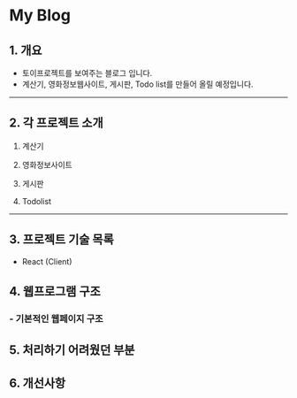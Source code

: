# My Blog

## 1. 개요

- 토이프로젝트를 보여주는 블로그 입니다.
- 계산기, 영화정보웹사이트, 게시판, Todo list를 만들어 올릴 예정입니다.

---

## 2. 각 프로젝트 소개

1. 계산기

2. 영화정보사이트

3. 게시판

4. Todolist

---

## 3. 프로젝트 기술 목록

- React (Client)

## 4. 웹프로그램 구조

### - 기본적인 웹페이지 구조

## 5. 처리하기 어려웠던 부분

## 6. 개선사항
